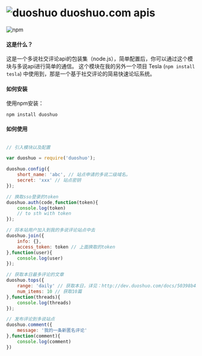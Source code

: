 ![duoshuo](http://ds.cdncache.org/avatar-50/205/32880.jpg) duoshuo.com apis
=========
![npm](https://badge.fury.io/js/duoshuo.png)

#### 这是什么？

这是一个多说社交评论api的包装集（node.js），简单配置后，你可以通过这个模块与多说api进行简单的通信。
这个模块在我的另外一个项目 Tesla (`npm install tesla`) 中使用到，那是一个基于社交评论的简易快速论坛系统。

#### 如何安装

使用npm安装：

`npm install duoshuo`

#### 如何使用

````javascript

// 引入模块以及配置

var duoshuo = require('duoshuo');

duoshuo.config({
    short_name: 'abc', // 站点申请的多说二级域名。
    secret: 'xxx' // 站点密钥
});

// 换取sso登录的token
duoshuo.auth(code,function(token){
    console.log(token)
    // to sth with token    
});

// 将本站用户加入到我的多说评论站点中去
duoshuo.join({
    info: {},
    access_token: token // 上面换取的token
},function(user){
    console.log(user)
});

// 获取本日最多评论的文章
duoshuo.tops({
    range: 'daily' // 获取本日，详见：http://dev.duoshuo.com/docs/50398b4b8551ece011000023
    num_items: 10 // 获取10篇
},function(threads){
    console.log(threads)
});

// 发布评论到多说站点
duoshuo.comment({
    message: '我的一条新匿名评论'   
},function(comment){
    console.log(comment)
})

````